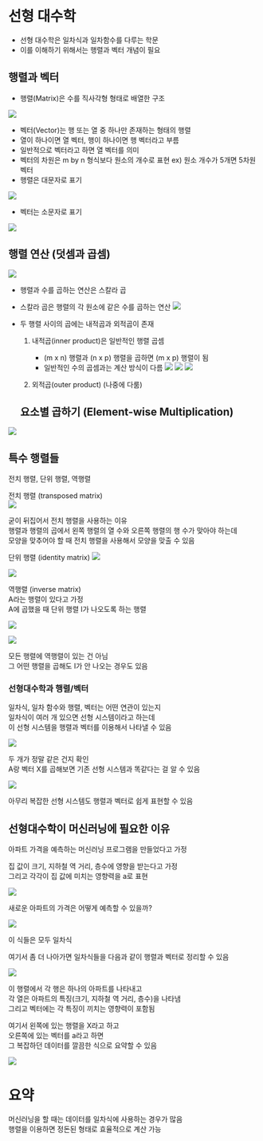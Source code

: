 # 선형 대수학

- 선형 대수학은 일차식과 일차함수를 다루는 학문  
- 이를 이해하기 위해서는 행렬과 벡터 개념이 필요  

## 행렬과 벡터


- 행렬(Matrix)은 수를 직사각형 형태로 배열한 구조 

![](/image.png/2-1.png)

 
- 벡터(Vector)는 행 또는 열 중 하나만 존재하는 형태의 행렬  
- 열이 하나이면 열 벡터, 행이 하나이면 행 벡터라고 부름  
- 일반적으로 벡터라고 하면 열 벡터를 의미  
- 벡터의 차원은 m by n 형식보다 원소의 개수로 표현  ex) 원소 개수가 5개면 5차원 벡터
- 행렬은 대문자로 표기  


![](/image.png/2-5-1.png)

- 벡터는 소문자로 표기    


![](/image.png/2-8.png)

## 행렬 연산 (덧셈과 곱셈)

![](/image.png/2-9.png)

- 행렬과 수를 곱하는 연산은 스칼라 곱  
- 스칼라 곱은 행렬의 각 원소에 같은 수를 곱하는 연산 
![](/image.png/2-10.png)
 

- 두 행렬 사이의 곱에는 내적곱과 외적곱이 존재  
  1. 내적곱(inner product)은 일반적인 행렬 곱셈  
     - (m x n) 행렬과 (n x p) 행렬을 곱하면 (m x p) 행렬이 됨  
     - 일반적인 수의 곱셈과는 계산 방식이 다름 
![](/image.png/2-11.png)
![](/image.png/2-12.png)
![](/image.png/2-13.png)

  2. 외적곱(outer product) (나중에 다룸)

  ## 요소별 곱하기 (Element-wise Multiplication)


![](/요소별.png)
## 특수 행렬들   
전치 행렬, 단위 행렬, 역행렬

전치 행렬 (transposed matrix)  
![](/전치.png)

굳이 뒤집어서 전치 행렬을 사용하는 이유  
행렬과 행렬의 곱에서 왼쪽 행렬의 열 수와 오른쪽 행렬의 행 수가 맞아야 하는데  
모양을 맞추어야 할 때 전치 행렬을 사용해서 모양을 맞출 수 있음

단위 행렬 (identity matrix)
![](/단위1.png)

![](/단위2.png)


역행렬 (inverse matrix)  
A라는 행렬이 있다고 가정    
A에 곱했을 때 단위 행렬 I가 나오도록 하는 행렬

![](/역행3.1.png)

![](/역행3.2.png)

모든 행렬에 역행렬이 있는 건 아님  
그 어떤 행렬을 곱해도 I가 안 나오는 경우도 있음

### 선형대수학과 행렬/벡터

일차식, 일차 함수와 행렬, 벡터는 어떤 연관이 있는지  
일차식이 여러 개 있으면 선형 시스템이라고 하는데  
이 선형 시스템을 행렬과 벡터를 이용해서 나타낼 수 있음

![](/image.png/선형1.png)

두 개가 정말 같은 건지 확인  
A랑 벡터 X를 곱해보면 기존 선형 시스템과 똑같다는 걸 알 수 있음 

![](/image.png/선형2.png)

아무리 복잡한 선형 시스템도 행렬과 벡터로 쉽게 표현할 수 있음


## 선형대수학이 머신러닝에 필요한 이유

아파트 가격을 예측하는 머신러닝 프로그램을 만들었다고 가정

집 값이 크기, 지하철 역 거리, 층수에 영향을 받는다고 가정  
그리고 각각이 집 값에 미치는 영향력을 a로 표현

![](/image.png/아파1.png)

새로운 아파트의 가격은 어떻게 예측할 수 있을까?  

![](/image.png/아파2.png)

이 식들은 모두 일차식

여기서 좀 더 나아가면 일차식들을 다음과 같이 행렬과 벡터로 정리할 수 있음

![](/image.png/아파3.png)

이 행렬에서 각 행은 하나의 아파트를 나타내고  
각 열은 아파트의 특징(크기, 지하철 역 거리, 층수)을 나타냄  
그리고 벡터에는 각 특징이 끼치는 영향력이 포함됨

여기서 왼쪽에 있는 행렬을 X라고 하고  
오른쪽에 있는 벡터를 a라고 하면  
그 복잡하던 데이터를 깔끔한 식으로 요약할 수 있음

![](/image.png/아파4.png)

# 요약

머신러닝을 할 때는 데이터를 일차식에 사용하는 경우가 많음  
행렬을 이용하면 정돈된 형태로 효율적으로 계산 가능
